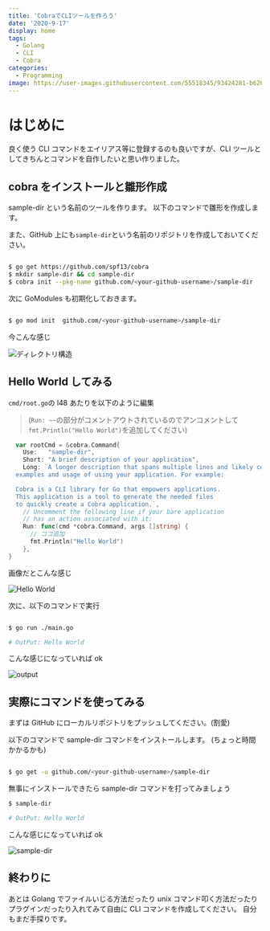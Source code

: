```yaml
---
title: 'CobraでCLIツールを作ろう'
date: '2020-9-17'
display: home
tags:
  - Golang
  - CLI
  - Cobra
categories:
  - Programming
image: https://user-images.githubusercontent.com/55518345/93424281-b626ed80-f8f2-11ea-8904-8b173609cf6c.png
---
```


# はじめに

良く使う CLI コマンドをエイリアス等に登録するのも良いですが、CLI ツールとしてきちんとコマンドを自作したいと思い作りました。

## cobra をインストールと雛形作成

sample-dir という名前のツールを作ります。
以下のコマンドで雛形を作成します。

また、GitHub 上にも`sample-dir`という名前のリポジトリを作成しておいてください。

```sh

$ go get https://github.com/spf13/cobra
$ mkdir sample-dir && cd sample-dir
$ cobra init --pkg-name github.com/<your-github-username>/sample-dir

```

次に GoModules も初期化しておきます。

```sh

$ go mod init  github.com/<your-github-username>/sample-dir

```

今こんな感じ

![ディレクトリ構造](https://user-images.githubusercontent.com/55518345/93425464-030bc380-f8f5-11ea-90a0-50c4a5384046.png)

## Hello World してみる

`cmd/root.go`の l48 あたりを以下のように編集

> (`Run: ~~`の部分がコメントアウトされているのでアンコメントして`fmt.Println("Hello World")`を追加してください)

```root.go
  var rootCmd = &cobra.Command{
    Use:   "sample-dir",
    Short: "A brief description of your application",
    Long: `A longer description that spans multiple lines and likely contains
  examples and usage of using your application. For example:

  Cobra is a CLI library for Go that empowers applications.
  This application is a tool to generate the needed files
  to quickly create a Cobra application.`,
    // Uncomment the following line if your bare application
    // has an action associated with it:
    Run: func(cmd *cobra.Command, args []string) {
      // ココ追加
      fmt.Println("Hello World")
    },
}

```

画像だとこんな感じ

![Hello World](https://user-images.githubusercontent.com/55518345/93425873-d99f6780-f8f5-11ea-96ad-65ac7303883c.png)

次に、以下のコマンドで実行

```sh

$ go run ./main.go

# OutPut: Hello World

```

こんな感じになっていれば ok

![output](https://user-images.githubusercontent.com/55518345/93426244-9f829580-f8f6-11ea-9655-c1c9902d9ddf.png)

## 実際にコマンドを使ってみる

まずは GitHub にローカルリポジトリをプッシュしてください。(割愛)

以下のコマンドで sample-dir コマンドをインストールします。
(ちょっと時間かかるかも)

```sh

$ go get -u github.com/<your-github-username>/sample-dir

```

無事にインストールできたら sample-dir コマンドを打ってみましょう

```sh
$ sample-dir

# OutPut: Hello World

```

こんな感じになっていれば ok

![sample-dir](https://user-images.githubusercontent.com/55518345/93427242-78c55e80-f8f8-11ea-897b-35ecf04d4a4a.png)

## 終わりに

あとは Golang でファイルいじる方法だったり unix コマンド叩く方法だったりプラグインだったり入れてみて自由に CLI コマンドを作成してください。
自分もまだ手探りです。
